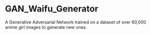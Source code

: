 # GAN_Waifu_Generator
A Generative Adversarial Network trained on a dataset of over 60,000 anime girl images to generate new ones.
